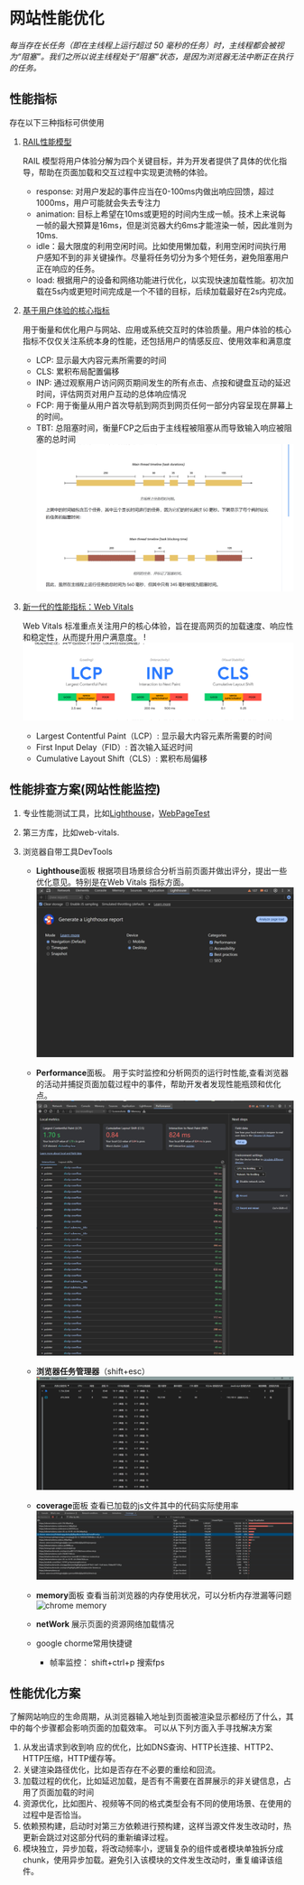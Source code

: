 # 网站性能优化

_每当存在长任务（即在主线程上运行超过 50 毫秒的任务）时，主线程都会被视为“阻塞”。我们之所以说主线程处于“阻塞”状态，是因为浏览器无法中断正在执行的任务。_

## 性能指标

存在以下三种指标可供使用

1. [RAIL性能模型](https://web.dev/articles/rail?hl=zh-cn)

    RAIL 模型将用户体验分解为四个关键目标，并为开发者提供了具体的优化指导，帮助在页面加载和交互过程中实现更流畅的体验。
    - response: 对用户发起的事件应当在0-100ms内做出响应回馈，超过1000ms，用户可能就会失去专注力
    - animation: 目标上希望在10ms或更短的时间内生成一帧。技术上来说每一帧的最大预算是16ms，但是浏览器大约6ms才能渲染一帧，因此准则为10ms.
    - idle：最大限度的利用空闲时间。比如使用懒加载，利用空闲时间执行用户感知不到的非关键操作。尽量将任务切分为多个短任务，避免阻塞用户正在响应的任务。
    - load: 根据用户的设备和网络功能进行优化，以实现快速加载性能。初次加载在5s内或更短时间完成是一个不错的目标，后续加载最好在2s内完成。
  
2. [基于用户体验的核心指标](https://web.dev/explore/metrics?hl=zh-cn)

    用于衡量和优化用户与网站、应用或系统交互时的体验质量。用户体验的核心指标不仅仅关注系统本身的性能，还包括用户的情感反应、使用效率和满意度
    - LCP: 显示最大内容元素所需要的时间
    - CLS: 累积布局配置偏移
    - INP: 通过观察用户访问网页期间发生的所有点击、点按和键盘互动的延迟时间，评估网页对用户互动的总体响应情况
    - FCP: 用于衡量从用户首次导航到网页到网页任何一部分内容呈现在屏幕上的时间。
    - TBT: 总阻塞时间，衡量FCP之后由于主线程被阻塞从而导致输入响应被阻塞的总时间
        ![TBT](./imgs/TBT.png)

3. [新一代的性能指标：Web Vitals](https://web.dev/articles/vitals?hl=zh-cn)

    Web Vitals 标准重点关注用户的核心体验，旨在提高网页的加载速度、响应性和稳定性，从而提升用户满意度。
    !![vitals](./imgs/vitals.png)
    - Largest Contentful Paint（LCP）: 显示最大内容元素所需要的时间
    - First Input Delay（FID）: 首次输入延迟时间
    - Cumulative Layout Shift（CLS）: 累积布局偏移

## 性能排查方案(网站性能监控)

1. 专业性能测试工具，比如[Lighthouse](https://developer.chrome.com/docs/lighthouse/overview?hl=zh-cn)，[WebPageTest](https://www.webpagetest.org/)
2. 第三方库，比如web-vitals.
3. 浏览器自带工具DevTools

    - **Lighthouse**面板
        根据项目场景综合分析当前页面并做出评分，提出一些优化意见。特别是在Web Vitals 指标方面。
        ![chrome Lighthouse面板](./imgs/google_lighthouse.png)
    - **Performance**面板。
        用于实时监控和分析网页的运行时性能,查看浏览器的活动并捕捉页面加载过程中的事件，帮助开发者发现性能瓶颈和优化点。
        ![chrome Performance面板](./imgs/google_performance.png)
    - **浏览器任务管理器**（shift+esc）
        ![chrome 任务管理器](./imgs/google_taskManager.png)
    - **coverage**面板
        查看已加载的js文件其中的代码实际使用率
        ![chrome coverage](./imgs/google_coverage.png)
    - **memory**面板
        查看当前浏览器的内存使用状况，可以分析内存泄漏等问题
        ![chrome memory](./imgs/google_memory.png)
    - **netWork**
        展示页面的资源网络加载情况
    - google chorme常用快捷键

        - 帧率监控： shift+ctrl+p 搜索fps

## 性能优化方案

了解网站响应的生命周期，从浏览器输入地址到页面被渲染显示都经历了什么，其中的每个步骤都会影响页面的加载效率。
可以从下列方面入手寻找解决方案

1. 从发出请求到收到响 应的优化，比如DNS查询、HTTP长连接、HTTP2、HTTP压缩，HTTP缓存等。
2. 关键渲染路径优化，比如是否存在不必要的重绘和回流。
3. 加载过程的优化，比如延迟加载，是否有不需要在首屏展示的非关键信息，占用了页面加载的时间
4. 资源优化，比如图片、视频等不同的格式类型会有不同的使用场景、在使用的过程中是否恰当。
5. 依赖预构建，启动时对第三方依赖进行预构建，这样当源文件发生改动时，热更新会跳过对这部分代码的重新编译过程。
6. 模块独立，异步加载，将改动频率小，逻辑复杂的组件或者模块单独拆分成chunk，使用异步加载。避免引入该模块的文件发生改动时，重复编译该组件。